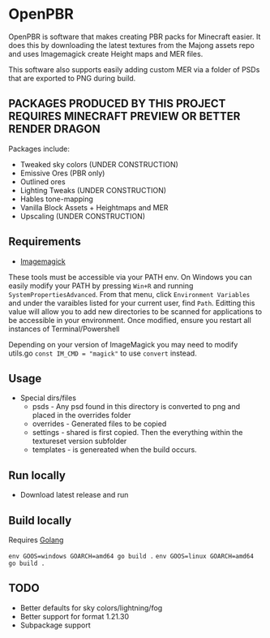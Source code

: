 # OpenPBR

OpenPBR is software that makes creating PBR packs for Minecraft easier. It does this by downloading the latest textures from the Majong assets repo and uses Imagemagick create Height maps and MER files.

This software also supports easily adding custom MER via a folder of PSDs that are exported to PNG during build.

## PACKAGES PRODUCED BY THIS PROJECT REQUIRES MINECRAFT PREVIEW OR BETTER RENDER DRAGON

Packages include:

- Tweaked sky colors (UNDER CONSTRUCTION)
- Emissive Ores (PBR only)
- Outlined ores
- Lighting Tweaks (UNDER CONSTRUCTION)
- Hables tone-mapping
- Vanilla Block Assets + Heightmaps and MER
- Upscaling (UNDER CONSTRUCTION)

## Requirements

- [Imagemagick](https://imagemagick.org/)

These tools must be accessible via your PATH env. On Windows you can easily modify your PATH by pressing `Win+R` and running `SystemPropertiesAdvanced`. From that menu, click `Environment Variables` and under the varaibles listed for your current user, find `Path`. Editting this value will allow you to add new directories to be scanned for applications to be accessible in your environment. Once modified, ensure you restart all instances of Terminal/Powershell

Depending on your version of ImageMagick you may need to modify utils.go
`const IM_CMD = "magick"` to use `convert` instead.

## Usage

- Special dirs/files
  - psds - Any psd found in this directory is converted to png and placed in the overrides folder
  - overrides - Generated files to be copied
  - settings - shared is first copied. Then the everything within the textureset version subfolder
  - templates - is genereated when the build occurs.

## Run locally

- Download latest release and run

## Build locally

Requires [Golang](https://go.dev/doc/install)

`env GOOS=windows GOARCH=amd64 go build .`
`env GOOS=linux GOARCH=amd64 go build .`

## TODO

- Better defaults for sky colors/lightning/fog
- Better support for format 1.21.30
- Subpackage support
